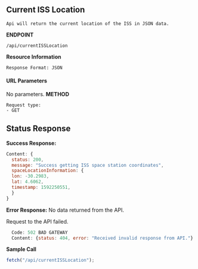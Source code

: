 ## Current ISS Location

```
Api will return the current location of the ISS in JSON data.
```

**ENDPOINT**

```
/api/currentISSLocation
```

**Resource Information**

```
Response Format: JSON
```

#### URL Parameters

No parameters.
**METHOD**

```
Request type:
- GET
```

## Status Response

**Success Response:**

```javascript
Content: {
  status: 200,
  message: "Success getting ISS space station coordinates",
  spaceLocationInformation: {
  lon: -30.2983,
  lat: 4.6062,
  timestamp: 1592250551,
  }
}
```

**Error Response:**
No data returned from the API.

Request to the API failed.

```javascript
  Code: 502 BAD GATEWAY
  Content: {status: 404, error: "Received invalid response from API."}
```

**Sample Call**

```javascript
fetch("/api/currentISSLocation");
```

